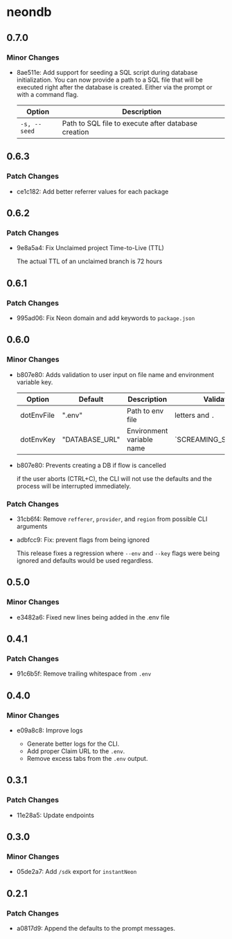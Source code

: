 # neondb

## 0.7.0

### Minor Changes

- 8ae511e: Add support for seeding a SQL script during database initialization. You can now provide a path to a SQL file that will be executed right after the database is created. Either via the prompt or with a command flag.

  | Option       | Description                                         |
  | ------------ | --------------------------------------------------- |
  | `-s, --seed` | Path to SQL file to execute after database creation |

## 0.6.3

### Patch Changes

- ce1c182: Add better referrer values for each package

## 0.6.2

### Patch Changes

- 9e8a5a4: Fix Unclaimed project Time-to-Live (TTL)

  The actual TTL of an unclaimed branch is 72 hours

## 0.6.1

### Patch Changes

- 995ad06: Fix Neon domain and add keywords to `package.json`

## 0.6.0

### Minor Changes

- b807e80: Adds validation to user input on file name and environment variable key.

  | Option     | Default        | Description               | Validation            |
  | ---------- | -------------- | ------------------------- | --------------------- |
  | dotEnvFile | ".env"         | Path to env file          | letters and `.`       |
  | dotEnvKey  | "DATABASE_URL" | Environment variable name | `SCREAMING_SNAKE_CASE |

- b807e80: Prevents creating a DB if flow is cancelled

  if the user aborts (CTRL+C), the CLI will not use the defaults and the process will be interrupted immediately.

### Patch Changes

- 31cb6f4: Remove `refferer`, `provider`, and `region` from possible CLI arguments
- adbfcc9: Fix: prevent flags from being ignored

  This release fixes a regression where `--env` and `--key` flags were being ignored and defaults would be used regardless.

## 0.5.0

### Minor Changes

- e3482a6: Fixed new lines being added in the .env file

## 0.4.1

### Patch Changes

- 91c6b5f: Remove trailing whitespace from `.env`

## 0.4.0

### Minor Changes

- e09a8c8: Improve logs

  - Generate better logs for the CLI.
  - Add proper Claim URL to the `.env`.
  - Remove excess tabs from the `.env` output.

## 0.3.1

### Patch Changes

- 11e28a5: Update endpoints

## 0.3.0

### Minor Changes

- 05de2a7: Add `/sdk` export for `instantNeon`

## 0.2.1

### Patch Changes

- a0817d9: Append the defaults to the prompt messages.
